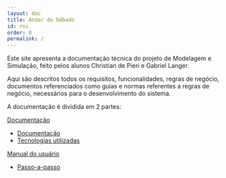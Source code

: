 ```yaml
---
layout: doc
title: Andar do bêbado    
id: rni
order: 0
permalink: /
---
```


Este site apresenta a documentação técnica do projeto de Modelagem e Simulação, feito pelos alunos Christian de Pieri e Gabriel Langer.

Aqui são descritos todos os requisitos, funcionalidades, regras de negócio, documentos referenciados como guias e normas referentes a regras de negócio, necessários para o desenvolvimento do sistema.

A documentação é dividida em 2 partes:

[Documentação](/documentacao/index.html)

- [Documentação](documentacao/documentacao.html) 
- [Tecnologias utilizadas](documentacao/tecnologias.html)

[Manual do usuário](/users_guide/index.html)

- [Passo-a-passo](/users_guide/passo-a-passo.html)
